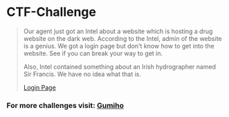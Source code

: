 # CTF-Challenge

> Our agent just got an Intel about a website which is hosting a drug website on the dark web. According to the Intel, admin of the website is a genius. We got a login page but don't know how to get into the website. See if you can break your way to get in.
> 
> Also, Intel contained something about an Irish hydrographer named Sir Francis. We have no idea what that is.
> 
> [Login Page](https://ctf-challenge.vercel.app/)

### For more challenges visit: [Gumiho](https://gumiho.live/challenge/)
